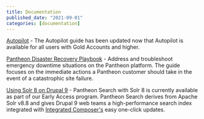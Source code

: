 ```yaml
---
title: Documentation
published_date: "2021-09-01"
categories: [documentation]
---
```

[Autopilot](/guides/autopilot) - The Autopilot guide has been updated now that Autopilot is available for all users with Gold Accounts and higher.

[Pantheon Disaster Recovery Playbook](/guides/disaster-recovery) - Address and troubleshoot emergency downtime situations on the Pantheon platform. The guide focuses on the immediate actions a Pantheon customer should take in the event of a catastrophic site failure.

[Using Solr 8 on Drupal 9](/guides/solr-drupal/solr-drupal) - Pantheon Search with Solr 8 is currently available as part of our Early Access program. Pantheon Search derives from Apache Solr v8.8 and gives Drupal 9 web teams a high-performance search index integrated with [Integrated Composer's](/guides/integrated-composer/one-click-updates) easy one-click updates.
